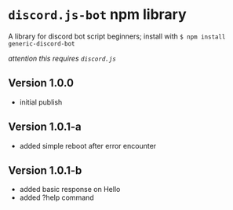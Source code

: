 # `discord.js-bot` npm library
A library for discord bot script beginners; install with `$ npm install generic-discord-bot`

_attention this requires `discord.js`_

## Version 1.0.0
- initial publish

## Version 1.0.1-a
- added simple reboot after error encounter

## Version 1.0.1-b
- added basic response on Hello
- added ?help command

